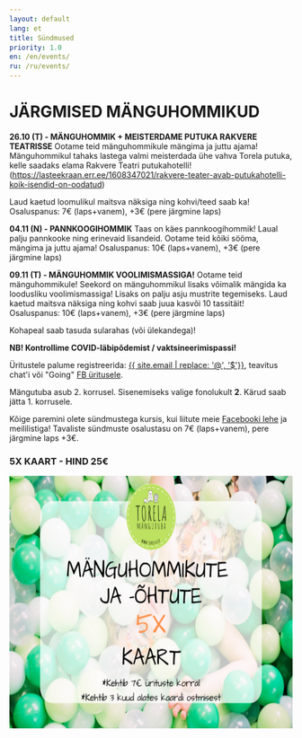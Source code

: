 ```yaml
---
layout: default
lang: et
title: Sündmused
priority: 1.0
en: /en/events/
ru: /ru/events/
---
```

# JÄRGMISED MÄNGUHOMMIKUD


**26.10 (T) - MÄNGUHOMMIK + MEISTERDAME PUTUKA RAKVERE TEATRISSE**
Ootame teid mänguhommikule mängima ja juttu ajama! 
Mänguhommikul tahaks lastega valmi meisterdada ühe vahva Torela putuka, kelle saadaks elama Rakvere Teatri putukahotelli!
(https://lasteekraan.err.ee/1608347021/rakvere-teater-avab-putukahotelli-koik-isendid-on-oodatud)

Laud kaetud loomulikul maitsva näksiga ning kohvi/teed saab ka!
Osaluspanus: 7€ (laps+vanem), +3€ (pere järgmine laps)


**04.11 (N) - PANNKOOGIHOMMIK**
Taas on käes pannkoogihommik! Laual palju pannkooke ning erinevaid lisandeid. 
Ootame teid kõiki sööma, mängima ja juttu ajama!
Osaluspanus: 10€ (laps+vanem), +3€ (pere järgmine laps)



**09.11 (T) - MÄNGUHOMMIK VOOLIMISMASSIGA!**
Ootame teid mänguhommikule! Seekord on mänguhommikul lisaks võimalik mängida ka loodusliku voolimismassiga! Lisaks on palju asju mustrite tegemiseks. 
Laud kaetud maitsva näksiga ning kohvi saab juua kasvõi 10 tassitäit!
Osaluspanus: 10€ (laps+vanem), +3€ (pere järgmine laps)




Kohapeal saab tasuda sularahas (või ülekandega)!

**NB! Kontrollime COVID-läbipõdemist / vaktsineerimispassi!**

Üritustele palume registreerida: [{{ site.email | replace: '@', '$'}}](mailto), teavitus chat'i või "Going" [FB üritusele](https://www.facebook.com/pg/Torelamangutuba/events/).

Mängutuba asub 2. korrusel. Sisenemiseks valige fonolukult **2**. Kärud saab jätta 1. korrusele.
 
Kõige paremini olete sündmustega kursis, kui liitute meie [Facebooki lehe](https://www.facebook.com/Torelamangutuba/events/) ja meililistiga! 
Tavaliste sündmuste osalustasu on 7€ (laps+vanem), pere järgmine laps +3€. 


### 5X KAART - HIND 25€


<img alt="5xkaart" src="5x-kaart.png" height="450">




